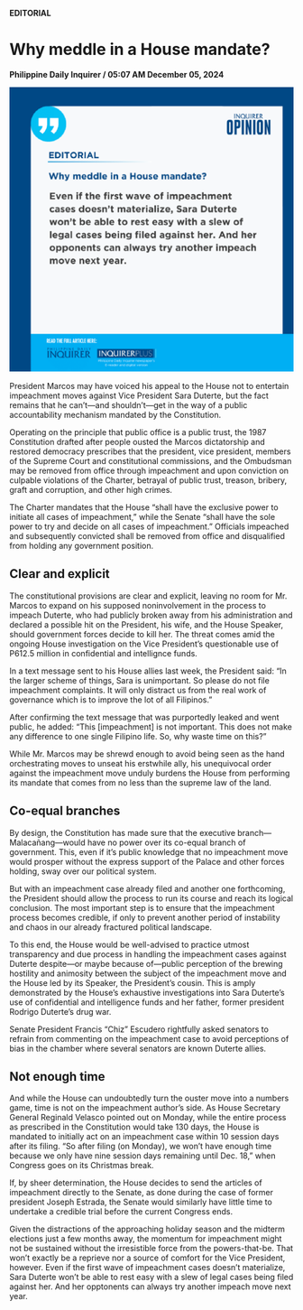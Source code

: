 **EDITORIAL**

# Why meddle in a House mandate?

****Philippine Daily Inquirer / 05:07 AM December 05, 2024****

![Image](images/editorial12052024.png)











President Marcos may have voiced his appeal to the House not to entertain impeachment moves against Vice President Sara Duterte, but the fact remains that he can’t—and shouldn’t—get in the way of a public accountability mechanism mandated by the Constitution.

Operating on the principle that public office is a public trust, the 1987 Constitution drafted after people ousted the Marcos dictatorship and restored democracy prescribes that the president, vice president, members of the Supreme Court and constitutional commissions, and the Ombudsman may be removed from office through impeachment and upon conviction on culpable violations of the Charter, betrayal of public trust, treason, bribery, graft and corruption, and other high crimes.

The Charter mandates that the House “shall have the exclusive power to initiate all cases of impeachment,” while the Senate “shall have the sole power to try and decide on all cases of impeachment.” Officials impeached and subsequently convicted shall be removed from office and disqualified from holding any government position.

## Clear and explicit

The constitutional provisions are clear and explicit, leaving no room for Mr. Marcos to expand on his supposed noninvolvement in the process to impeach Duterte, who had publicly broken away from his administration and declared a possible hit on the President, his wife, and the House Speaker, should government forces decide to kill her. The threat comes amid the ongoing House investigation on the Vice President’s questionable use of P612.5 million in confidential and intellignce funds.

In a text message sent to his House allies last week, the President said: “In the larger scheme of things, Sara is unimportant. So please do not file impeachment complaints. It will only distract us from the real work of governance which is to improve the lot of all Filipinos.”

After confirming the text message that was purportedly leaked and went public, he added: “This [impeachment] is not important. This does not make any difference to one single Filipino life. So, why waste time on this?”

While Mr. Marcos may be shrewd enough to avoid being seen as the hand orchestrating moves to unseat his erstwhile ally, his unequivocal order against the impeachment move unduly burdens the House from performing its mandate that comes from no less than the supreme law of the land.

## Co-equal branches

By design, the Constitution has made sure that the executive branch—Malacañang—would have no power over its co-equal branch of government. This, even if it’s public knowledge that no impeachment move would prosper without the express support of the Palace and other forces holding, sway over our political system.

But with an impeachment case already filed and another one forthcoming, the President should allow the process to run its course and reach its logical conclusion. The most important step is to ensure that the impeachment process becomes credible, if only to prevent another period of instability and chaos in our already fractured political landscape.

To this end, the House would be well-advised to practice utmost transparency and due process in handling the impeachment cases against Duterte despite—or maybe because of—public perception of the brewing hostility and animosity between the subject of the impeachment move and the House led by its Speaker, the President’s cousin. This is amply demonstrated by the House’s exhaustive investigations into Sara Duterte’s use of confidential and intelligence funds and her father, former president Rodrigo Duterte’s drug war.

Senate President Francis “Chiz” Escudero rightfully asked senators to refrain from commenting on the impeachment case to avoid perceptions of bias in the chamber where several senators are known Duterte allies.

## Not enough time

And while the House can undoubtedly turn the ouster move into a numbers game, time is not on the impeachment author’s side. As House Secretary General Reginald Velasco pointed out on Monday, while the entire process as prescribed in the Constitution would take 130 days, the House is mandated to initially act on an impeachment case within 10 session days after its filing. “So after filing (on Monday), we won’t have enough time because we only have nine session days remaining until Dec. 18,” when Congress goes on its Christmas break.

If, by sheer determination, the House decides to send the articles of impeachment directly to the Senate, as done during the case of former president Joseph Estrada, the Senate would similarly have little time to undertake a credible trial before the current Congress ends.

Given the distractions of the approaching holiday season and the midterm elections just a few months away, the momentum for impeachment might not be sustained without the irresistible force from the powers-that-be. That won’t exactly be a reprieve nor a source of comfort for the Vice President, however. Even if the first wave of impeachment cases doesn’t materialize, Sara Duterte won’t be able to rest easy with a slew of legal cases being filed against her. And her opptonents can always try another impeach move next year.